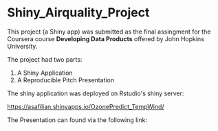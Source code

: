 # Shiny_Airquality_Project
This project (a Shiny app) was submitted as the final assingment for the Coursera course **Developing Data Products** offered by John Hopkins University.

The project had two parts:
1. A Shiny Application  
2. A Reproducible Pitch Presentation 

The shiny application was deployed on Rstudio's shiny server:

https://asafilian.shinyapps.io/OzonePredict_TempWind/ 

The Presentation can found via the following link:

